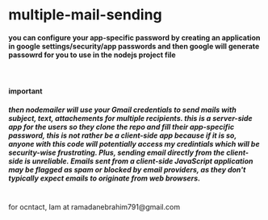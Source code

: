 # multiple-mail-sending
#### you can configure your app-specific password by creating an application in google settings/security/app passwords and then google will generate passowrd for you to use in the nodejs project file
<br/>

#### important
##### then nodemailer will use your Gmail credentials to send mails with subject, text, attachements for multiple recipients. this is a server-side app for the users so they clone the repo and fill their app-specific password, this is not rather be a client-side app because if it is so, anyone with this code will potentially access my credintials which will be security-wise frustrating. Plus, sending email directly from the client-side is unreliable. Emails sent from a client-side JavaScript application may be flagged as spam or blocked by email providers, as they don't typically expect emails to originate from web browsers.
<br/>
for ocntact, Iam at ramadanebrahim791@gmail.com
